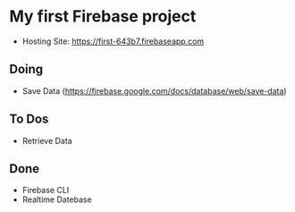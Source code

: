 # My first Firebase project

- Hosting Site: https://first-643b7.firebaseapp.com

## Doing

- Save Data (https://firebase.google.com/docs/database/web/save-data)

## To Dos

- Retrieve Data

## Done

- Firebase CLI
- Realtime Datebase